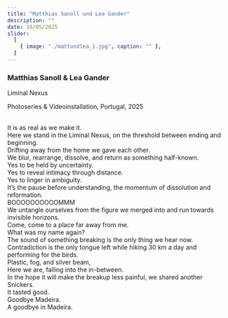```yaml
---
title: "Matthias Sanoll und Lea Gander"
description: ""
date: 10/05/2025
slider:
  [
    { image: "./mattundlea_1.jpg", caption: "" },
  ]
---
```



### Matthias Sanoll & Lea Gander

Liminal Nexus<br/>

Photoseries & Videoinstallation,
Portugal, 2025<br/><br/>

It is as real as we make it.<br/>
Here we stand in the Liminal Nexus, on the threshold between ending and beginning.<br/>
Drifting away from the home we gave each other.<br/>
We blur, rearrange, dissolve, and return as something half-known.<br/>
Yes to be held by uncertainty.<br/>
Yes to reveal intimacy through distance.<br/>
Yes to linger in ambiguity.<br/>
It’s the pause before understanding, the momentum of dissolution and reformation.<br/>
BOOOOOOOOOOMMM<br/>
We untangle ourselves from the figure we merged into and run towards invisible horizons.<br/>
Come, come to a place far away from me.<br/>
What was my name again?<br/>
The sound of something breaking is the only thing we hear now.<br/>
Contradiction is the only tongue left while hiking 30 km a day and performing for the birds.<br/>
Plastic, fog, and silver beam,<br/>
Here we are, falling into the in-between.<br/>
In the hope it will make the breakup less painful, we shared another Snickers.<br/>
It tasted good.<br/>
Goodbye Madeira.<br/>
A goodbye in Madeira.<br/>